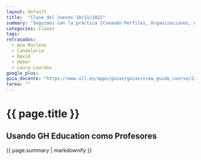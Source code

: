 ```yaml
---
layout: default
title:  "Clase del Jueves 10/11/2022"
summary: "Seguimos con la práctica [Creando Perfiles, Organizaciones, Aulas y Asignaciones](https://ull-mfp-aet-2223.github.io/practicas/creando-un-perfil)"
categories: Clases
tags:  
retrasados: 
  - Ana Marlene
  - Candelaria 
  - David
  - Heber
  - Laura Lourdes
google_plus: 
guia_docente: "https://www.ull.es/apps/guias/guias/view_guide_course/2223/125771143"
tarea: ""
---
```


# {{ page.title }}

## Usando GH Education como Profesores

{{ page.summary | markdownify }}

